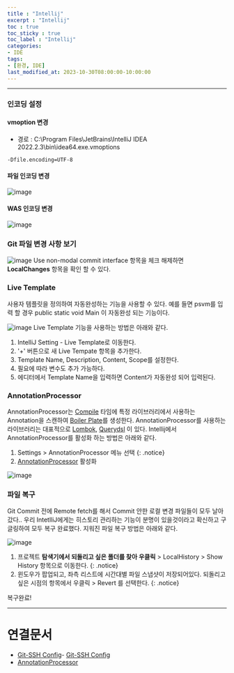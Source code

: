 ```yaml
---
title : "Intellij"
excerpt : "Intellij"
toc : true
toc_sticky : true
toc_label : "Intellij"
categories:
- IDE
tags:
- [환경, IDE]
last_modified_at: 2023-10-30T08:00:00-10:00:00
---
```

  
---
  
### 인코딩 설정
  
#### vmoption 변경
- 경로 : C:\Program Files\JetBrains\IntelliJ IDEA 2022.2.3\bin\idea64.exe.vmoptions
```  
-Dfile.encoding=UTF-8
```
  
#### 파일 인코딩 변경
  
![image](../../assets/images/IntelliJSetFileEncoding.png)
  
#### WAS 인코딩 변경
  
![image](../../assets/images/IntellijSetWASEncoding.png)
  
### Git 파일 변경 사항 보기
  
![image](../../assets/images/IntelliJGitSetting.png)
Use non-modal commit interface 항목을 체크 해제하면 **LocalChanges** 항목을 확인 할 수 있다.
  
### Live Template
사용자 템플릿을 정의하여 자동완성하는 기능을 사용할 수 있다. 예를 들면 psvm를 입력 할 경우 public static void Main 이 자동완성 되는 기능이다.
  
![image](../../assets/images/liveTemplate.png)
Live Template 기능을 사용하는 방법은 아래와 같다.
1. IntelliJ Setting - Live Template로 이동한다.
2. '+' 버튼으로 새 Live Tempate 항목을 추가한다.
3. Template Name, Description, Content, Scope를 설정한다.
4. 필요에 따라 변수도 추가 가능하다.
5. 에디터에서 Template Name을 입력하면 Content가 자동완성 되어 입력된다.
  
### AnnotationProcessor
AnnotationProcessor는 [Compile](../../developcommon/developcommon-Compile) 타임에 특정 라이브러리에서 사용하는 Annotation을 스캔하여 [Boiler Plate](../../cleancode/cleancode-Boiler-Plate)를 생성한다. AnnotationProcessor를 사용하는 라이브러리는 대표적으로 [Lombok](../../spring/spring-Lombok), [Querydsl](../../jpa/jpa-Querydsl) 이 있다. Intellij에서 AnnotationProcessor를 활성화 하는 방법은 아래와 같다.
1. Settings > AnnotationProcessor 메뉴 선택 
{: .notice}  
2. [AnnotationProcessor](../../spring/spring-AnnotationProcessor) 활성화
  
![image](../../assets/images/AnnotationProcessor.png)
  
### 파일 복구
Git Commit 전에 Remote fetch를 해서 Commit 안한 로컬 변경 파일들이 모두 날아갔다.. 우리 IntetlliJ에게는 히스토리 관리하는 기능이 분명이 있을것이라고 확신하고 구글링하여 모두 복구 완료했다. 지워진 파일 복구 방법은 아래와 같다.
  
![image](../../assets/images/LocalHistoryRevert.png)
1. 프로젝트 **탐색기에서 되돌리고 싶은 폴더를 찾아 우클릭** > LocalHistory > Show History 항목으로 이동한다. 
{: .notice}  
2. 윈도우가 팝업되고, 좌측 리스트에 시간대별 파일 스냅샷이 저장되어있다. 되돌리고싶은 시점의 항목에서 우클릭 > Revert 를 선택한다. 
{: .notice}  

복구완료!

---
  
# 연결문서
- [Git-SSH Config](../../git/git-Git-SSH-Config)- [Git-SSH Config](../../git/git-Git-SSH-Config)
- [AnnotationProcessor](../../spring/spring-AnnotationProcessor)